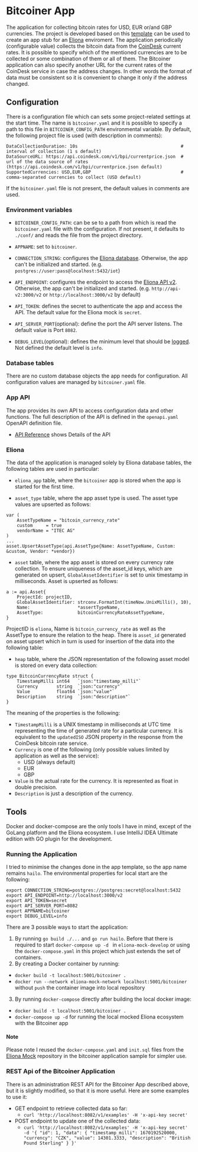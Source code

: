 # Bitcoiner App

The application for collecting bitcoin rates for USD, EUR or/and GBP currencies.
The project is developed based on this [template](https://docs.github.com/en/repositories/creating-and-managing-repositories/creating-a-repository-from-a-template) can be used to create an app stub for an [Eliona](https://www.eliona.io/) enviroment.
The application periodically (configurable value) collects the bitcoin data from the [CoinDesk](https://api.coindesk.com/v1/bpi/currentprice.json) current rates.
It is possible to specify which of the mentioned currencies are to be collected or some combination of them or all of them.
The Bitcoiner application can also specify another URL for the current rates of the CoinDesk service in case the address changes.
In other words the format of data must be consistent so it is convenient to change it only if the address changed.

## Configuration

There is a configuration file which can sets some project-related settings at the start time.
The name is `bitcoiner.yaml` and it is possible to specify a path to this file in `BITCOINER_CONFIG_PATH` environmental variable.
By default, the following project file is used (with description in comments):

```
DataCollectionDuration: 10s                                       # interval of collection (1 s default)
DataSourceURL: https://api.coindesk.com/v1/bpi/currentprice.json  # url of the data source of rates (https://api.coindesk.com/v1/bpi/currentprice.json default)
SupportedCurrencies: USD,EUR,GBP                                  # comma-separated currencies to collect (USD default)
```

If the `bitcoiner.yaml` file is not present, the default values in comments are used.

### Environment variables

- `BITCOINER_CONFIG_PATH`: can be se to a path from which is read the `bitcoiner.yaml` file with the configuration. If not present, it defaults to `./conf/` and reads the file from the project directory.

- `APPNAME`: set to `bitcoiner`.

- `CONNECTION_STRING`: configures the [Eliona database](https://github.com/eliona-smart-building-assistant/go-eliona/tree/main/db). Otherwise, the app can't be initialized and started. (e.g. `postgres://user:pass@localhost:5432/iot`)

- `API_ENDPOINT`: configures the endpoint to access the [Eliona API v2](https://github.com/eliona-smart-building-assistant/eliona-api). Otherwise, the app can't be initialized and started. (e.g. `http://api-v2:3000/v2` or `http://localhost:3000/v2` by default)

- `API_TOKEN`: defines the secret to authenticate the app and access the API. The default value for the Eliona mock is `secret`. 
  
- `API_SERVER_PORT`(optional): define the port the API server listens. The default value is Port `8082`.

- `DEBUG_LEVEL`(optional): defines the minimum level that should be [logged](https://github.com/eliona-smart-building-assistant/go-eliona/tree/main/log). Not defined the default level is `info`.

### Database tables ###

There are no custom database objects the app needs for configuration. All configuration values are managed by `bitcoiner.yaml` file. 

### App API ###

The app provides its own API to access configuration data and other functions. The full description of the API is defined in the `openapi.yaml` OpenAPI definition file.

- [API Reference](./openapi.yaml) shows Details of the API

### Eliona ###

The data of the application is managed solely by Eliona database tables, the following tables are used in particular:
- `eliona_app` table, where the `bitcoiner` app is stored when the app is started for the first time.

- `asset_type` table, where the app asset type is used. The asset type values are upserted as follows:
```
var (
	AssetTypeName = "bitcoin_currency_rate"
	custom     = true
	vendorName = "ITEC AG"
)
...
asset.UpsertAssetType(api.AssetType{Name: AssetTypeName, Custom: &custom, Vendor: *vendor})
```
- `asset` table, where the app asset is stored on every currency rate collection. To ensure uniqueness of the asset_id keys, which are generated on upsert, `GlobalAssetIdentifier` is set to unix timestamp in milliseconds. Asset is upserted as follows:
```
a := api.Asset{
    ProjectId: projectID,
    GlobalAssetIdentifier: strconv.FormatInt(timeNow.UnixMilli(), 10),
    Name:                  *assertTypeName,
    AssetType:             bitcoinCurrencyRateAssetTypeName,
}
```
ProjectID is `eliona`, Name is `bitcoin_currency_rate` as well as the AssetType to ensure the relation to the heap. 
There is `asset_id` generated on asset upsert which in turn is used for insertion of the data into the following table:
 - `heap` table, where the JSON representation of the following asset model is stored on every data collection:
```
type BitcoinCurrencyRate struct {
	TimestampMilli int64   `json:"timestamp_milli"`
	Currency       string  `json:"currency"`
	Value          float64 `json:"value"`
	Description    string  `json:"description"`
}
```
The meaning of the properties is the following:
- `TimestampMilli` is a UNIX timestamp in milliseconds at UTC time representing the time of generated rate for a particular currency.
    It is equivalent to the `updatedISO` JSON property in the response from the CoinDesk bitcoin rate service.
- `Currency` is one of the following (only possible values limited by application as well as the service):
  - USD (always default)
  - EUR
  - GBP
- `Value` is the actual rate for the currency. It is represented as float in double precision.
- `Description` is just a description of the currency.

## Tools

Docker and docker-compose are the only tools I have in mind, except of the GoLang platform and the Eliona ecosystem.
I use IntelliJ IDEA Ultimate edition with GO plugin for the development.

### Running the Application ###

I tried to minimise the changes done in the app template, so the app name remains `hailo`.
The environmental properties for local start are the following:
```
export CONNECTION_STRING=postgres://postgres:secret@localhost:5432
export API_ENDPOINT=http://localhost:3000/v2
export API_TOKEN=secret
export API_SERVER_PORT=8082
export APPNAME=bitcoiner
export DEBUG_LEVEL=info
```

There are 3 possible ways to start the application:
1. By running `go build ./...` and `go run hailo`. Before that there is required to start `docker-compose up -d ` in `eliona-mock-develop` or using the `docker-compose.yaml` in this project which just extends the set of containers.
2. By creating a Docker container by running:
  - `docker build -t localhost:5001/bitcoiner .`
  - `docker run --network eliona-mock-network localhost:5001/bitcoiner` without `push` the container image into local repository
3. By running `docker-compose` directly after building the local docker image:
- `docker build -t localhost:5001/bitcoiner .`
- `docker-compose up -d` for running the local mocked Eliona ecosystem with the Bitcoiner app

#### Note
Please note I reused the `docker-compose.yaml` and `init.sql` files from the [Eliona Mock](https://github.com/eliona-smart-building-assistant/eliona-mock/) repository in the bitcoiner application sample for simpler use. 

### REST Api of the Bitcoiner Application ###

There is an administration REST API for the Bitcoiner App described above, but it is slightly modified, so that it is more useful.
Here are some examples to use it:

- GET endpoint to retrieve collected data so far:
  - `curl 'http://localhost:8082/v1/examples' -H 'x-api-key secret'`
- POST endpoint to update one of the collected data:
  - `curl 'http://localhost:8082/v1/examples' -H 'x-api-key secret' -d '{
    "id": 1,
    "data": {
    "timestamp_milli": 1670192520000,
    "currency": "CZK",
    "value": 14301.3333,
    "description": "British Pound Sterling"
    }
    }'`
